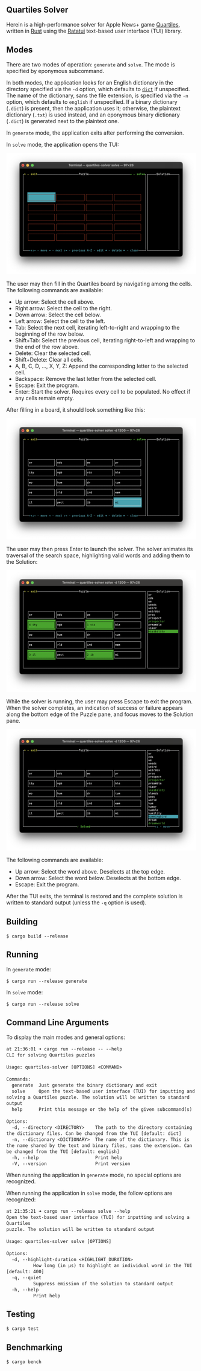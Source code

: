 Quartiles Solver
----------------

Herein is a high-performance solver for Apple News+ game
[Quartiles](https://www.apple.com/newsroom/2024/05/apple-news-plus-introduces-quartiles-a-new-game-and-offline-mode-for-subscribers/),
written in [Rust](https://www.rust-lang.org/) using the
[Ratatui](https://ratatui.rs/) text-based user interface (TUI) library.

Modes
-----

There are two modes of operation: `generate` and `solve`. The mode is specified
by eponymous subcommand.

In both modes, the application looks for an English dictionary in the directory
specified via the `-d` option, which defaults to [`dict`](dict) if unspecified.
The name of the dictionary, sans the file extension, is specified via the `-n`
option, which defaults to `english` if unspecified. If a binary dictionary
(`.dict`) is present, then the application uses it; otherwise, the plaintext
dictionary (`.txt`) is used instead, and an eponymous binary dictionary
(`.dict`) is generated next to the plaintext one.

In `generate` mode, the application exits after performing the conversion.

In `solve` mode, the application opens the TUI:

![Initial TUI](blog/Quartiles%20Solver%20Start.png)

The user may then fill in the Quartiles board by navigating among the cells. The
following commands are available:

* Up arrow: Select the cell above.
* Right arrow: Select the cell to the right.
* Down arrow: Select the cell below.
* Left arrow: Select the cell to the left.
* Tab: Select the next cell, iterating left-to-right and wrapping to the
  beginning of the row below.
* Shift+Tab: Select the previous cell, iterating right-to-left and wrapping to
  the end of the row above.
* Delete: Clear the selected cell.
* Shift+Delete: Clear all cells.
* A, B, C, D, …, X, Y, Z: Append the corresponding letter to the selected cell.
* Backspace: Remove the last letter from the selected cell.
* Escape: Exit the program.
* Enter: Start the solver. Requires every cell to be populated. No effect if
  any cells remain empty.

After filling in a board, it should look something like this:

![Filled TUI](blog/Quartiles%20Solver%20Ready.png)

The user may then press Enter to launch the solver. The solver animates its
traversal of the search space, highlighting valid words and adding them to the
Solution:

![Running the solver](blog/Quartiles%20Solver%20Running.png)

While the solver is running, the user may press Escape to exit the program. When
the solver completes, an indication of success or failure appears along the
bottom edge of the Puzzle pane, and focus moves to the Solution pane.

![Solution found](blog/Quartiles%20Solver%20Solved.png)

The following commands are available:

* Up arrow: Select the word above. Deselects at the top edge.
* Down arrow: Select the word below. Deselects at the bottom edge.
* Escape: Exit the program.

After the TUI exits, the terminal is restored and the complete solution is
written to standard output (unless the `-q` option is used).

Building
--------

```shell
$ cargo build --release
```

Running
-------

In `generate` mode:

```shell
$ cargo run --release generate
```

In `solve` mode:

```shell
$ cargo run --release solve
```

Command Line Arguments
----------------------

To display the main modes and general options:

```text
at 21:36:01 ➜ cargo run --release -- --help
CLI for solving Quartiles puzzles

Usage: quartiles-solver [OPTIONS] <COMMAND>

Commands:
  generate  Just generate the binary dictionary and exit
  solve     Open the text-based user interface (TUI) for inputting and solving a Quartiles puzzle. The solution will be written to standard output
  help      Print this message or the help of the given subcommand(s)

Options:
  -d, --directory <DIRECTORY>    The path to the directory containing the dictionary files. Can be changed from the TUI [default: dict]
  -n, --dictionary <DICTIONARY>  The name of the dictionary. This is the name shared by the text and binary files, sans the extension. Can be changed from the TUI [default: english]
  -h, --help                     Print help
  -V, --version                  Print version
```

When running the application in `generate` mode, no special options are
recognized.

When running the application in `solve` mode, the follow options are recognized:

```text
at 21:35:21 ➜ cargo run --release solve --help
Open the text-based user interface (TUI) for inputting and solving a Quartiles
puzzle. The solution will be written to standard output

Usage: quartiles-solver solve [OPTIONS]

Options:
  -d, --highlight-duration <HIGHLIGHT_DURATION>
          How long (in µs) to highlight an individual word in the TUI [default: 400]
  -q, --quiet
          Suppress emission of the solution to standard output
  -h, --help
          Print help
```

Testing
-------

```shell
$ cargo test
```

Benchmarking
------------

```shell
$ cargo bench
```
